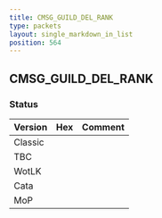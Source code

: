 ```yaml
---
title: CMSG_GUILD_DEL_RANK
type: packets
layout: single_markdown_in_list
position: 564
---
```


## CMSG_GUILD_DEL_RANK

### Status

Version | Hex | Comment
---------- | ---------- | ---------- 
Classic |  |  
TBC |  |  
WotLK |  |  
Cata |  |  
MoP |  |  